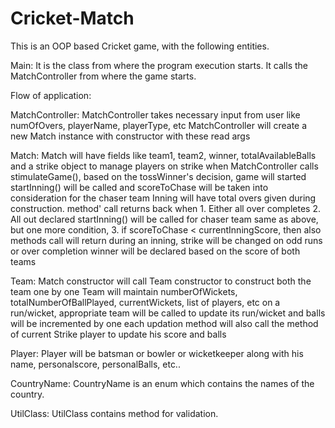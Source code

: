 # Cricket-Match
This is an OOP based Cricket game, with the following entities.

Main: It is the class from where the  program execution starts. It calls the MatchController from where the game starts.

Flow of application:

MatchController:
MatchController takes necessary input from user like  numOfOvers, playerName, playerType, etc
MatchController will create a new Match instance with constructor with these read args


Match:
Match will have fields like team1, team2, winner, totalAvailableBalls and a strike object to manage players on strike
when MatchController calls stimulateGame(), based on the tossWinner's decision, game will started
startInning() will be called and scoreToChase will be taken into consideration for the chaser team
Inning will have total overs given during construction. method' call returns back when 1. Either all over completes 2. All out declared
startInning() will be called for chaser team
same as above, but one more condition, 3. if scoreToChase < currentInningScore, then also methods call will return
during an inning, strike will be changed on odd runs or over completion
winner will be declared based on the score of both teams


Team:
Match constructor will call Team constructor to construct both the team one by one
Team will maintain numberOfWickets, totalNumberOfBallPlayed, currentWickets, list of players, etc
on a run/wicket, appropriate team will be called to update its run/wicket and balls will be incremented by one
each updation method will also call the method of current Strike player to update his score and balls


Player:
Player will be batsman or bowler or wicketkeeper along with his name, personalscore, personalBalls, etc..


CountryName:
CountryName is an enum which contains the names of the country.


UtilClass:
UtilClass contains method for validation. 
